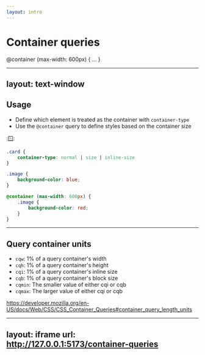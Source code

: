 ```yaml
---
layout: intro
---
```


# Container queries

@container (max-width: 600px) { ... }

<SupportedBrowsers url="https://developer.mozilla.org/en-US/docs/Web/CSS/@container" chrome=105 edge=105 firefox=110 safari=16 />

---
layout: text-window
---

## Usage

- Define which element is treated as the container with `container-type`
- Use the `@container` query to define styles based on the container size

::window::

```css
.card {
    container-type: normal | size | inline-size  
}

.image {
    background-color: blue;
}

@container (max-width: 600px) {
    .image {
        background-color: red;
    }
}
```

<!-- 
The container-type CSS property is used to define the type of containment used in a container query.

size
Establishes a query container for container size queries on both the inline and block axis in both the inline and block dimensions. Applies layout containment, style containment, and size containment to the container.

inline-size
Establishes a query container for dimensional queries on the inline axis of the container. Applies layout, style, and inline-size containment to the element.

normal
The element is not a query container for any container size queries, but remains a query container for container style queries.
 -->


---

## Query container units


- `cqw`: 1% of a query container's width
- `cqh`: 1% of a query container's height
- `cqi`: 1% of a query container's inline size
- `cqb`: 1% of a query container's block size
- `cqmin`: The smaller value of either cqi or cqb
- `cqmax`: The larger value of either cqi or cqb

https://developer.mozilla.org/en-US/docs/Web/CSS/CSS_Container_Queries#container_query_length_units

---
layout: iframe
url: http://127.0.0.1:5173/container-queries
---